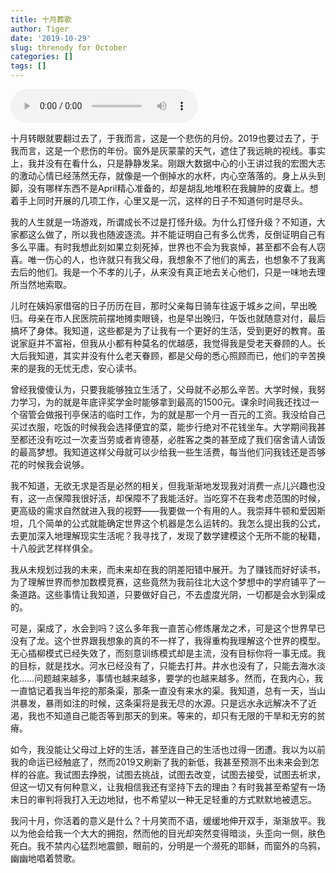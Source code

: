 ```yaml
---
title: 十月葬歌
author: Tiger
date: '2019-10-29'
slug: threnody for October
categories: []
tags: []
---
```


<audio controls="controls">
	<source src="http://music.163.com/song/media/outer/url?id=176339.mp3" type="audio/mpeg" />
	Your browser does not support the audio element.
</audio>

十月转眼就要翻过去了，于我而言，这是一个悲伤的月份。2019也要过去了，于我而言，这是一个悲伤的年份。窗外是灰蒙蒙的天气，遮住了我远眺的视线。事实上，我并没有在看什么，只是静静发呆。刚跟大数据中心的小王讲过我的宏图大志的激动心情已经荡然无存，就像是一个倒掉水的水杯，内心空落落的。身上从头到脚，没有哪样东西不是April精心准备的，却是胡乱地堆积在我臃肿的皮囊上。想着手上同时开展的几项工作，心里又是一沉，这样的日子不知道何时是尽头。

我的人生就是一场游戏，所谓成长不过是打怪升级。为什么打怪升级？不知道，大家都这么做了，所以我也随波逐流。并不能证明自己有多么优秀，反倒证明自己有多么平庸。有时我想此刻如果立刻死掉，世界也不会为我哀悼，甚至都不会有人窃喜。唯一伤心的人，也许就只有我父母，我想象不了他们的离去，也想象不了我离去后的他们。我是一个不孝的儿子，从来没有真正地去关心他们，只是一味地去理所当然地索取。

儿时在姨妈家借宿的日子历历在目，那时父亲每日骑车往返于城乡之间，早出晚归。母亲在市人民医院前摆地摊卖眼镜，也是早出晚归，午饭也就随意对付，最后搞坏了身体。我知道，这些都是为了让我有一个更好的生活，受到更好的教育。虽说家庭并不富裕，但我从小都有种莫名的优越感，我觉得我是受老天眷顾的人。长大后我知道，其实并没有什么老天眷顾，都是父母的悉心照顾而已，他们的辛苦换来的是我的无忧无虑，安心读书。

曾经我傻傻认为，只要我能够独立生活了，父母就不必那么辛苦。大学时候，我努力学习，为的就是年底评奖学金时能够拿到最高的1500元。课余时间我还找过一个宿管会做报刊亭保洁的临时工作，为的就是那一个月一百元的工资。我没给自己买过衣服，吃饭的时候我会选择便宜的菜，能步行绝对不花钱坐车。大学期间我甚至都还没有吃过一次麦当劳或者肯德基，必胜客之类的甚至成了我们宿舍请人请饭的最高梦想。我知道这样父母就可以少给我一些生活费，每当他们问我钱还是否够花的时候我会说够。

我不知道，无欲无求是否是必然的相关，但我渐渐地发现我对消费一点儿兴趣也没有，这一点保障我很好活，却保障不了我能活好。当吃穿不在我考虑范围的时候，更高级的需求自然就进入我的视野——我要做一个有用的人。我崇拜牛顿和爱因斯坦，几个简单的公式就能确定世界这个机器是怎么运转的。我怎么提出我的公式，去更加深入地理解现实生活呢？我寻找了，发现了数学建模这个无所不能的秘籍，十八般武艺样样俱全。

我从未规划过我的未来，而未来却在我的阴差阳错中展开。为了赚钱而好好读书，为了理解世界而参加数模竞赛，这些竟然为我前往北大这个梦想中的学府铺平了一条道路。这些事情让我知道，只要做好自己，不去虚度光阴，一切都是会水到渠成的。

可是，渠成了，水会到吗？这么多年我一直苦心修炼屠龙之术，可是这个世界早已没有了龙。这个世界跟我想象的真的不一样了，我得重构我理解这个世界的模型。无心插柳模式已经失效了，而刻意训练模式却是主流，没有目标你将一事无成。我的目标，就是找水。河水已经没有了，只能去打井。井水也没有了，只能去海水淡化……问题越来越多，事情也越来越多，要学的也越来越多。然而，在我内心，我一直惦记着我当年挖的那条渠，那条一直没有来水的渠。我知道，总有一天，当山洪暴发，暴雨如注的时候，这条渠将是我无尽的水源。只是远水永远解决不了近渴，我也不知道自己能否等到那天的到来。等来的，却只有无限的干旱和无穷的贫瘠。

如今，我没能让父母过上好的生活，甚至连自己的生活也过得一团遭。我以为以前我的命运已经触底了，然而2019又刷新了我的新低，我甚至预测不出未来会到怎样的谷底。我试图去挣脱，试图去挑战，试图去改变，试图去接受，试图去祈求，但这一切又有何种意义，让我相信我还有坚持下去的理由？有时我甚至希望有一场末日的审判将我打入无边地狱，也不希望以一种无足轻重的方式默默地被遗忘。

我问十月，你活着的意义是什么？十月笑而不语，缓缓地伸开双手，渐渐放平。我以为他会给我一个大大的拥抱，然而他的目光却突然变得暗淡，头歪向一侧，肤色死白。我不禁内心猛烈地震颤，眼前的，分明是一个濒死的耶稣，而窗外的乌鸦，幽幽地唱着赞歌。

